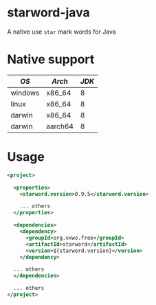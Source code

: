 starword-java
===================================

A native use `star` mark words for Java

# Native support

| *OS*    | *Arch*  | *JDK* |
|---------|---------|-------|
| windows | x86_64  | 8     |
| linux   | x86_64  | 8     |
| darwin  | x86_64  | 8     |
| darwin  | aarch64 | 8     |

# Usage

```xml
<project>

  <properties>
    <starword.version>0.9.5</starword.version>

    ... others
  </properties>

  <dependencies>
    <dependency>
      <groupId>org.vxwo.free</groupId>
      <artifactId>starword</artifactId>
      <version>${starword.version}</version>
    </dependency>

  ... others
  </dependencies>

  ... others
</project>
```
